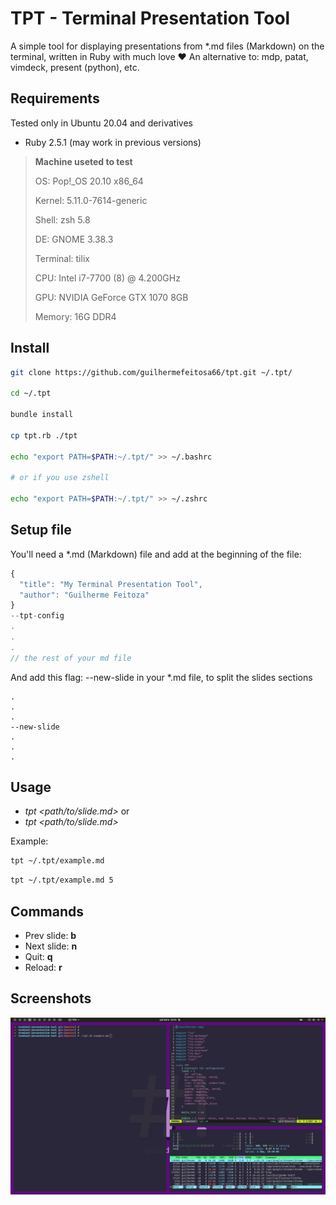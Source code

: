 # TPT - Terminal Presentation Tool

A simple tool for displaying presentations from *.md files (Markdown) on the terminal, written in Ruby with much love ❤️
An alternative to: mdp, patat, vimdeck, present (python), etc.

## Requirements

Tested only in Ubuntu 20.04 and derivatives

- Ruby 2.5.1 (may work in previous versions)

> **Machine useted to test**
> 
> OS: Pop!_OS 20.10 x86_64
> 
> Kernel: 5.11.0-7614-generic
> 
> Shell: zsh 5.8
> 
> DE: GNOME 3.38.3
> 
> Terminal: tilix
> 
> CPU: Intel i7-7700 (8) @ 4.200GHz
> 
> GPU: NVIDIA GeForce GTX 1070 8GB
> 
> Memory: 16G DDR4


## Install

```bash
git clone https://github.com/guilhermefeitosa66/tpt.git ~/.tpt/

cd ~/.tpt

bundle install

cp tpt.rb ./tpt

echo "export PATH=$PATH:~/.tpt/" >> ~/.bashrc

# or if you use zshell

echo "export PATH=$PATH:~/.tpt/" >> ~/.zshrc
```

## Setup file

You'll need a *.md (Markdown) file and add at the beginning of the file:

```javascript
{  
  "title": "My Terminal Presentation Tool",
  "author": "Guilherme Feitoza"
}
--tpt-config
.
.
.
// the rest of your md file
```

And add this flag: --new-slide in your *.md file, to split the slides sections

```
.
.
.
--new-slide
.
.
.
```

## Usage

- *tpt <path/to/slide.md>* or
- *tpt <path/to/slide.md> <start slide number>*

Example:

```bash
tpt ~/.tpt/example.md
```

```bash
tpt ~/.tpt/example.md 5
```



## Commands

- Prev slide: **b**
- Next slide: **n**
- Quit:       **q**
- Reload:     **r**

## Screenshots

![plot](./screenshots/screenshots-animated.gif)
